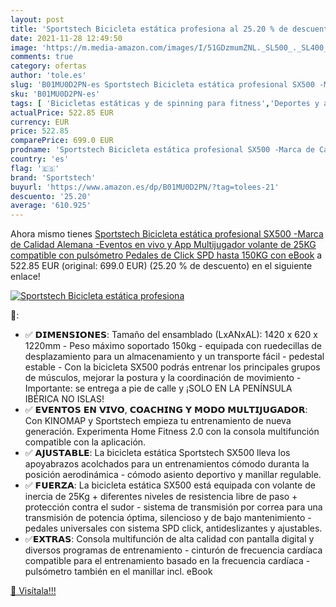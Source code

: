 ```yaml
---
layout: post
title: 'Sportstech Bicicleta estática profesiona al 25.20 % de descuento'
date: 2021-11-28 12:49:50
image: 'https://m.media-amazon.com/images/I/51GDzmumZNL._SL500_._SL400_.jpg'
comments: true
category: ofertas
author: 'tole.es'
slug: 'B01MU0D2PN-es Sportstech Bicicleta estática profesional SX500 -Marca de...'
sku: 'B01MU0D2PN-es'
tags: [ 'Bicicletas estáticas y de spinning para fitness','Deportes y aire libre','Fitness y ejercicio','Máquinas de cardio para fitness','bicicleta','sportstech', ]
actualPrice: 522.85 EUR
currency: EUR
price: 522.85
comparePrice: 699.0 EUR
prodname: 'Sportstech Bicicleta estática profesional SX500 -Marca de Calidad Alemana -Eventos en vivo y App Multijugador  volante de 25KG  compatible con pulsómetro  Pedales de Click SPD  hasta 150KG  con eBook'
country: 'es'
flag: '🇪🇸'
brand: 'Sportstech'
buyurl: 'https://www.amazon.es/dp/B01MU0D2PN/?tag=tolees-21'
descuento: '25.20'
average: '610.925'
---
```


Ahora mismo tienes [Sportstech Bicicleta estática profesional SX500 -Marca de Calidad Alemana -Eventos en vivo y App Multijugador  volante de 25KG  compatible con pulsómetro  Pedales de Click SPD  hasta 150KG  con eBook](https://www.amazon.es/dp/B01MU0D2PN/?tag=tolees-21) a 522.85 EUR (original: 699.0 EUR) (25.20 %  de descuento) en el siguiente enlace!

[![Sportstech Bicicleta estática profesiona](https://m.media-amazon.com/images/I/51GDzmumZNL._SL500_._SL400_.jpg)](https://www.amazon.es/dp/B01MU0D2PN/?tag=tolees-21)

🔎:

- ✅ 𝗗𝗜𝗠𝗘𝗡𝗦𝗜𝗢𝗡𝗘𝗦: Tamaño del ensamblado (LxANxAL): 1420 x 620 x 1220mm - Peso máximo soportado 150kg - equipada con ruedecillas de desplazamiento para un almacenamiento y un transporte fácil - pedestal estable - Con la bicicleta SX500 podrás entrenar los principales grupos de músculos, mejorar la postura y la coordinación de movimiento - Importante: se entrega a pie de calle y ¡SOLO EN LA PENÍNSULA IBÉRICA NO ISLAS!
- ✅ 𝗘𝗩𝗘𝗡𝗧𝗢𝗦 𝗘𝗡 𝗩𝗜𝗩𝗢, 𝗖𝗢𝗔𝗖𝗛𝗜𝗡𝗚 𝗬 𝗠𝗢𝗗𝗢 𝗠𝗨𝗟𝗧𝗜𝗝𝗨𝗚𝗔𝗗𝗢𝗥: Con KINOMAP y Sportstech empieza tu entrenamiento de nueva generación. Experimenta Home Fitness 2.0 con la consola multifunción compatible con la aplicación.
- ✅ 𝗔𝗝𝗨𝗦𝗧𝗔𝗕𝗟𝗘: La bicicleta estática Sportstech SX500 lleva los apoyabrazos acolchados para un entrenamientos cómodo duranta la posición aerodinámica - cómodo asiento deportivo y manillar regulable.
- ✅ 𝗙𝗨𝗘𝗥𝗭𝗔: La bicicleta estática SX500 está equipada con volante de inercia de 25Kg + diferentes niveles de resistencia libre de paso + protección contra el sudor - sistema de transmisión por correa para una transmisión de potencia óptima, silencioso y de bajo mantenimiento - pedales universales con sistema SPD click, antideslizantes y ajustables.
- ✅𝗘𝗫𝗧𝗥𝗔𝗦: Consola multifunción de alta calidad con pantalla digital y diversos programas de entrenamiento - cinturón de frecuencia cardíaca compatible para el entrenamiento basado en la frecuencia cardíaca - pulsómetro también en el manillar incl. eBook

[🛒 Visítala!!!](https://www.amazon.es/dp/B01MU0D2PN/?tag=tolees-21)
